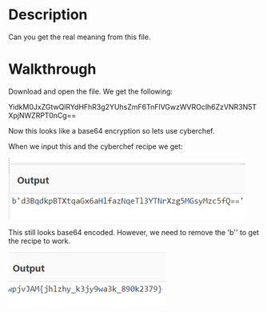 # Description
Can you get the real meaning from this file.

# Walkthrough
Download and open the file. We get the following:

YidkM0JxZGtwQlRYdHFhR3g2YUhsZmF6TnFlVGwzWVROclh6ZzVNR3N5TXpjNWZRPT0nCg==

Now this looks like a base64 encryption so lets use cyberchef.

When we input this and the cyberchef recipe we get:

![alt text](image.png)

This still looks base64 encoded. However, we need to remove the 'b'' to get the recipe to work. 

![alt text](image-1.png)